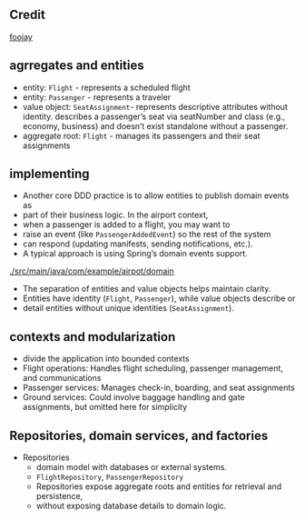 ## Credit
[foojay](https://foojay.io/today/domain-driven-design-in-java-a-practical-guide/)
## agrregates and entities
- entity: `Flight` - represents a scheduled flight
- entity: `Passenger` -  represents a traveler
- value object: `SeatAssignment`- represents descriptive attributes without identity. 
       describes a passenger’s seat via seatNumber and class (e.g., economy, business) and
       doesn’t exist standalone without a passenger.
- aggregate root: `Flight` - manages its passengers and their seat assignments

## implementing
- Another core DDD practice is to allow entities to publish domain events as 
- part of their business logic. In the airport context, 
- when a passenger is added to a flight, you may want to 
- raise an event (like `PassengerAddedEvent`) so the rest of the system 
- can respond (updating manifests, sending notifications, etc.). 
- A typical approach is using Spring’s domain events support.

[./src/main/java/com/example/airpot/domain](./src/main/java/com/example/airpot/domain)

- The separation of entities and value objects helps maintain clarity. 
- Entities have identity (`Flight`, `Passenger`), while value objects describe or 
- detail entities without unique identities (`SeatAssignment`).

## contexts and modularization
-  divide the application into bounded contexts
  - Flight operations: Handles flight scheduling, passenger management, and communications 
  - Passenger services: Manages check-in, boarding, and seat assignments 
  - Ground services: Could involve baggage handling and gate assignments, but omitted here for simplicity


## Repositories, domain services, and factories
- Repositories
  - domain model with databases or external systems.
  - `FlightRepository`, `PassengerRepository`
  - Repositories expose aggregate roots and entities for retrieval and persistence, 
  - without exposing database details to domain logic.